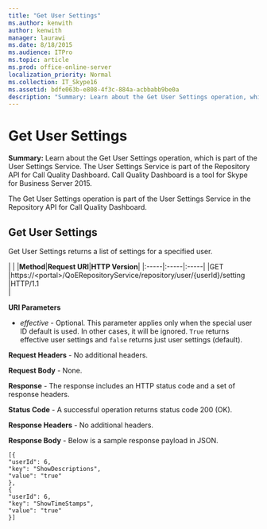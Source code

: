 ```yaml
---
title: "Get User Settings"
ms.author: kenwith
author: kenwith
manager: laurawi
ms.date: 8/18/2015
ms.audience: ITPro
ms.topic: article
ms.prod: office-online-server
localization_priority: Normal
ms.collection: IT_Skype16
ms.assetid: bdfe063b-e808-4f3c-884a-acbbabb9be0a
description: "Summary: Learn about the Get User Settings operation, which is part of the User Settings Service. The User Settings Service is part of the Repository API for Call Quality Dashboard. Call Quality Dashboard is a tool for Skype for Business Server 2015."
---
```


# Get User Settings
 
**Summary:** Learn about the Get User Settings operation, which is part of the User Settings Service. The User Settings Service is part of the Repository API for Call Quality Dashboard. Call Quality Dashboard is a tool for Skype for Business Server 2015.
  
The Get User Settings operation is part of the User Settings Service in the Repository API for Call Quality Dashboard.
  
## Get User Settings

Get User Settings returns a list of settings for a specified user.
  
|
|
|**Method**|**Request URI**|**HTTP Version**|
|:-----|:-----|:-----|
|GET  <br/> |https://\<portal\>/QoERepositoryService/repository/user/{userId}/setting  <br/> |HTTP/1.1  <br/> |
   
 **URI Parameters**
  
-  *effective*  - Optional. This parameter applies only when the special user ID default is used. In other cases, it will be ignored. `True` returns effective user settings and `false` returns just user settings (default).
    
 **Request Headers** - No additional headers.
  
 **Request Body** - None.
  
 **Response** - The response includes an HTTP status code and a set of response headers.
  
 **Status Code** - A successful operation returns status code 200 (OK).
  
 **Response Headers** - No additional headers.
  
 **Response Body** - Below is a sample response payload in JSON.
  
```
[{
"userId": 6,
"key": "ShowDescriptions",
"value": "true"
},
{
"userId": 6,
"key": "ShowTimeStamps",
"value": "true"
}]

```


